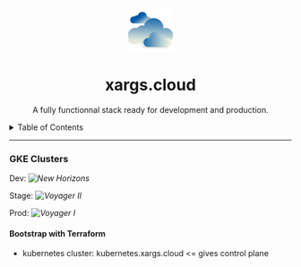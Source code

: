 <!-- TITLE -->
<br />
<div align="center">
  <img src="logo.png" alt="Logo" width="80" height="80">
  <h1 align="center">xargs.cloud</h3>
  <p align="center">
	A fully functionnal stack ready for development and production.
  </p>
</div>


<!-- TABLE OF CONTENTS -->
<details>
  <summary>Table of Contents</summary>
  <ol>
    <li>
      <a href="#Clusters">GKE Clusters</a>
      <ul>
        <li><a href="#dev.xargs.cloud">dev.xargs.cloud</a></li>
        <li><a href="#stage.xargs.cloud">stage.xargs.cloud</a></li>
        <li><a href="#prod.xargs.cloud">prod.xargs.cloud</a></li>
      </ul>
    </li>
    <li>
      <a href="#Repository">Repository</a>
      <ul>
        <li><a href="#gitlab">Gitlab</a></li>
        <li><a href="#ci">Gitlab CI</a></li>
      </ul>
    </li>
    <li><a href="#flux">Flux CD</a></li>
    <li><a href="#roadmap">Roadmap</a></li>
    <li><a href="#contributing">Contributing</a></li>
    <li><a href="#license">License</a></li>
    <li><a href="#contact">Contact</a></li>
    <li><a href="#acknowledgments">Acknowledgments</a></li>
  </ol>
</details>


---
### GKE Clusters

Dev: *![New Horizons](https://fr.wikipedia.org/wiki/New_Horizons)*

Stage: *![Voyager II](https://fr.wikipedia.org/wiki/Voyager_2)*

Prod: *![Voyager I](https://fr.wikipedia.org/wiki/Voyager_1)*


#### Bootstrap with Terraform

- kubernetes cluster: kubernetes.xargs.cloud <= gives control plane
